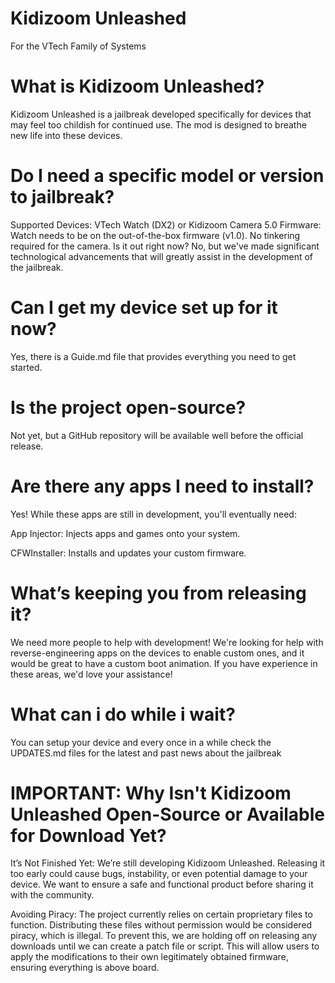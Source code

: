 # Kidizoom Unleashed
For the VTech Family of Systems

# What is Kidizoom Unleashed?
Kidizoom Unleashed is a jailbreak developed specifically for devices that may feel too childish for continued use. The mod is designed to breathe new life into these devices.

# Do I need a specific model or version to jailbreak?
Supported Devices: VTech Watch (DX2) or Kidizoom Camera 5.0
Firmware: Watch needs to be on the out-of-the-box firmware (v1.0). No tinkering required for the camera.
Is it out right now?
No, but we've made significant technological advancements that will greatly assist in the development of the jailbreak.

# Can I get my device set up for it now?
Yes, there is a Guide.md file that provides everything you need to get started.

# Is the project open-source?
Not yet, but a GitHub repository will be available well before the official release.

# Are there any apps I need to install?
Yes! While these apps are still in development, you'll eventually need:

App Injector: Injects apps and games onto your system.

CFWInstaller: Installs and updates your custom firmware.

# What’s keeping you from releasing it?
We need more people to help with development! We're looking for help with reverse-engineering apps on the devices to enable custom ones, and it would be great to have a custom boot animation. If you have experience in these areas, we'd love your assistance!

# What can i do while i wait?
You can setup your device and every once in a while check the UPDATES.md files for the latest and past news about the jailbreak

# IMPORTANT: Why Isn't Kidizoom Unleashed Open-Source or Available for Download Yet?
It’s Not Finished Yet: We’re still developing Kidizoom Unleashed. Releasing it too early could cause bugs, instability, or even potential damage to your device. We want to ensure a safe and functional product before sharing it with the community.

Avoiding Piracy: The project currently relies on certain proprietary files to function. Distributing these files without permission would be considered piracy, which is illegal. To prevent this, we are holding off on releasing any downloads until we can create a patch file or script. This will allow users to apply the modifications to their own legitimately obtained firmware, ensuring everything is above board.

